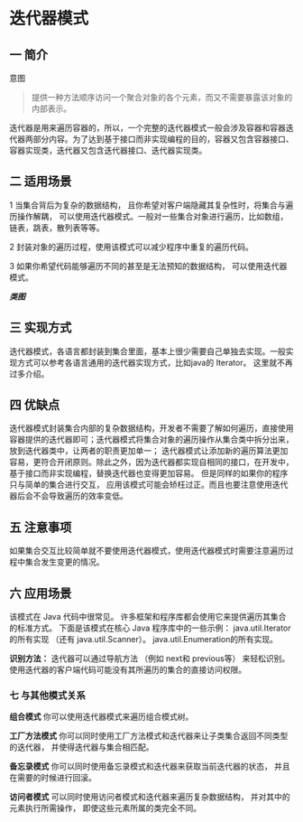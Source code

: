 # 迭代器模式

## 一 简介

意图
>提供一种方法顺序访问一个聚合对象的各个元素，而又不需要暴露该对象的内部表示。

迭代器是用来遍历容器的，所以，一个完整的迭代器模式一般会涉及容器和容器迭代器两部分内容。为了达到基于接口而非实现编程的目的，容器又包含容器接口、
容器实现类，迭代器又包含迭代器接口、迭代器实现类。

## 二 适用场景

1 当集合背后为复杂的数据结构， 且你希望对客户端隐藏其复杂性时，将集合与遍历操作解耦， 可以使用迭代器模式。一般对一些集合对象进行遍历，比如数组，
  链表，跳表，散列表等等。

2 封装对象的遍历过程，使用该模式可以减少程序中重复的遍历代码。

3 如果你希望代码能够遍历不同的甚至是无法预知的数据结构， 可以使用迭代器模式。


***类图***



## 三 实现方式

迭代器模式，各语言都封装到集合里面，基本上很少需要自己单独去实现。一般实现方式可以参考各语言通用的迭代器实现方式，比如java的 Iterator。
这里就不再过多介绍。



## 四 优缺点
迭代器模式封装集合内部的复杂数据结构，开发者不需要了解如何遍历，直接使用容器提供的迭代器即可；迭代器模式将集合对象的遍历操作从集合类中拆分出来，
放到迭代器类中，让两者的职责更加单一；
迭代器模式让添加新的遍历算法更加容易，更符合开闭原则。除此之外，因为迭代器都实现自相同的接口，在开发中，基于接口而非实现编程，替换迭代器也变得更加容易。
但是同样的如果你的程序只与简单的集合进行交互， 应用该模式可能会矫枉过正。而且也要注意使用迭代器后会不会导致遍历的效率变低。


## 五 注意事项
如果集合交互比较简单就不要使用迭代器模式，使用迭代器模式时需要注意遍历过程中集合发生变更的情况。

## 六 应用场景
该模式在 Java 代码中很常见。 许多框架和程序库都会使用它来提供遍历其集合的标准方式。
下面是该模式在核心 Java 程序库中的一些示例：
java.util.Iterator的所有实现 （还有 java.util.Scanner）。
java.util.Enumeration的所有实现。

**识别方法：** 迭代器可以通过导航方法 （例如 next和 pre­vi­ous等） 来轻松识别。 使用迭代器的客户端代码可能没有其所遍历的集合的直接访问权限。

### 七 与其他模式关系

**组合模式**
你可以使用迭代器模式来遍历组合模式树。

**工厂方法模式**
你可以同时使用工厂方法模式和迭代器来让子类集合返回不同类型的迭代器， 并使得迭代器与集合相匹配。

**备忘录模式**
你可以同时使用备忘录模式和迭代器来获取当前迭代器的状态， 并且在需要的时候进行回滚。

**访问者模式**
可以同时使用访问者模式和迭代器来遍历复杂数据结构， 并对其中的元素执行所需操作， 即使这些元素所属的类完全不同。